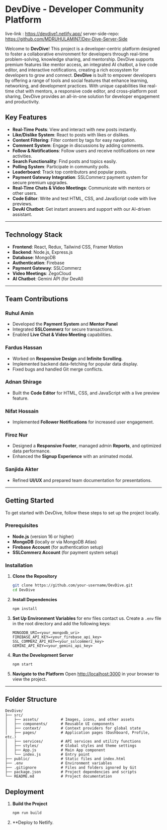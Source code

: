 
# DevDive - Developer Community Platform

live-link : https://devdive1.netlify.app/
server-side-repo: https://github.com/MDRUHULAMIN7/Dev-Dive-Server-Side

Welcome to **DevDive**! This project is a developer-centric platform designed to foster a collaborative environment for developers through real-time problem-solving, knowledge sharing, and mentorship. DevDive supports premium features like mentor access, an integrated AI chatbot, a live code editor, and interactive notifications, creating a rich ecosystem for developers to grow and connect.
**DevDive** is built to empower developers by offering a range of tools and social features that enhance learning, networking, and development practices. With unique capabilities like real-time chat with mentors, a responsive code editor, and cross-platform post sharing, DevDive provides an all-in-one solution for developer engagement and productivity.

## Key Features

- **Real-Time Posts**: View and interact with new posts instantly.
- **Like/Dislike System**: React to posts with likes or dislikes.
- **Content Filtering**: Filter content by tags for easy navigation.
- **Comment System**: Engage in discussions by adding comments.
- **Follow & Notifications**: Follow users and receive notifications on new activities.
- **Search Functionality**: Find posts and topics easily.
- **Polling System**: Participate in community polls.
- **Leaderboard**: Track top contributors and popular posts.
- **Payment Gateway Integration**: SSLCommerz payment system for secure premium upgrades.
- **Real-Time Chats & Video Meetings**: Communicate with mentors or other users.
- **Code Editor**: Write and test HTML, CSS, and JavaScript code with live previews.
- **DevAI Chatbot**: Get instant answers and support with our AI-driven assistant.

---

## Technology Stack

- **Frontend**: React, Redux, Tailwind CSS, Framer Motion
- **Backend**: Node.js, Express.js
- **Database**: MongoDB
- **Authentication**: Firebase
- **Payment Gateway**: SSLCommerz
- **Video Meetings**: ZegoCloud
- **AI Chatbot**: Gemini API (for DevAI)

---

## Team Contributions

### Ruhul Amin
- Developed the **Payment System** and **Mentor Panel**
- Integrated **SSLCommerz** for secure transactions.
- Enabled **Live Chat & Video Meeting** capabilities.

### Fardus Hassan
- Worked on **Responsive Design** and **Infinite Scrolling**.
- Implemented backend data-fetching for popular data display.
- Fixed bugs and handled Git merge conflicts.

### Adnan Shirage
- Built the **Code Editor** for HTML, CSS, and JavaScript with a live preview feature.

### Nifat Hossain
- Implemented **Follower Notifications** for increased user engagement.

### Firoz Nur
- Designed a **Responsive Footer**, managed admin **Reports**, and optimized data performance.
- Enhanced the **Signup Experience** with an animated modal.

### Sanjida Akter
- Refined **UI/UX** and prepared team documentation for presentations.

---

## Getting Started

To get started with DevDive, follow these steps to set up the project locally.

### Prerequisites

- **Node.js** (version 16 or higher)
- **MongoDB** (locally or via MongoDB Atlas)
- **Firebase Account** (for authentication setup)
- **SSLCommerz Account** (for payment system setup)

### Installation

1. **Clone the Repository**
   ```bash
   git clone https://github.com/your-username/DevDive.git
   cd DevDive
   ```

2. **Install Dependencies**
   ```bash
   npm install
   ```

3. **Set Up Environment Variables**
    for env files contact us.
   Create a `.env` file in the root directory and add the following keys:
   ```plaintext
   MONGODB_URI=<your_mongodb_uri>
   FIREBASE_API_KEY=<your_firebase_api_key>
   SSL_COMMERZ_API_KEY=<your_sslcommerz_key>
   GEMINI_API_KEY=<your_gemini_api_key>
   ```

5. **Run the Development Server**
   ```bash
   npm start
   ```

6. **Navigate to the Platform**
   Open [http://localhost:3000](http://localhost:5000) in your browser to view the project.

---

## Folder Structure

```
DevDive/
├── src/
│   ├── assets/          # Images, icons, and other assets
│   ├── components/      # Reusable UI components
│   ├── context/         # Context providers for global state
│   ├── pages/           # Application pages (Dashboard, Profile, etc.)
│   ├── services/        # API services and utility functions
│   ├── styles/          # Global styles and theme settings
│   ├── App.js           # Main App component
│   └── index.js         # Entry point
├── public/              # Static files and index.html
├── .env                 # Environment variables
├── .gitignore           # Files and folders ignored by Git
├── package.json         # Project dependencies and scripts
└── README.md            # Project documentation
```

## Deployment


1. **Build the Project**
   ```bash
   npm run build
   ```

2. **Deploy to Netlify.


